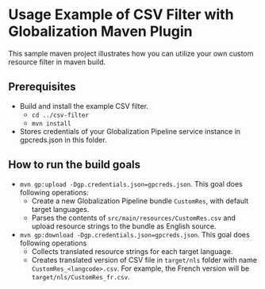 <!--
/*  
 * Copyright IBM Corp. 2018
 *
 * Licensed under the Apache License, Version 2.0 (the "License");
 * you may not use this file except in compliance with the License.
 * You may obtain a copy of the License at
 *
 * http://www.apache.org/licenses/LICENSE-2.0
 *
 * Unless required by applicable law or agreed to in writing, software
 * distributed under the License is distributed on an "AS IS" BASIS,
 * WITHOUT WARRANTIES OR CONDITIONS OF ANY KIND, either express or implied.
 * See the License for the specific language governing permissions and
 * limitations under the License.
 */
-->
# Usage Example of CSV Filter with Globalization Maven Plugin

This sample maven project illustrates how you can utilize your own
custom resource filter in maven build.

## Prerequisites

- Build and install the example CSV filter.
  - `cd ../csv-filter`
  - `mvn install`
- Stores credentials of your Globalization Pipeline service instance in
gpcreds.json in this folder.


## How to run the build goals

- `mvn gp:upload -Dgp.credentials.json=gpcreds.json`. This goal does following operations:
  - Create a new Globalization Pipeline bundle `CustomRes`, with default target languages.
  - Parses the contents of `src/main/resources/CustomRes.csv` and upload resource strings to the bundle as English source.
- `mvn gp:download -Dgp.credentials.json=gpcreds.json`. This goal does following operations
  - Collects translated resource strings for each target language.
  - Creates translated version of CSV file in `target/nls` folder with name `CustomRes_<langcode>.csv`. For example, the French version will be `target/nls/CustomRes_fr.csv`.
